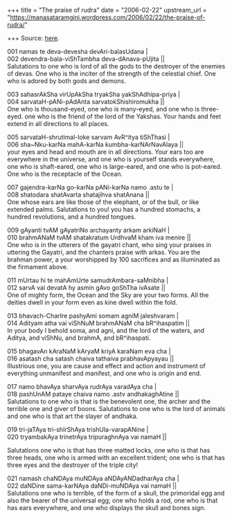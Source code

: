 +++
title = "The praise of rudra"
date = "2006-02-22"
upstream_url = "https://manasataramgini.wordpress.com/2006/02/22/the-praise-of-rudra/"

+++
Source: [here](https://manasataramgini.wordpress.com/2006/02/22/the-praise-of-rudra/).

001 namas te deva-devesha devAri-balasUdana \|  
002 devendra-bala-viShTambha deva-dAnava-pUjita \|\|  
Salutations to one who is lord of all the gods to the destroyer of the
enemies of devas. One who is the inciter of the strength of the
celestial chief. One who is adored by both gods and demons.

003 sahasrAkSha virUpAkSha tryakSha yakShAdhipa-priya \|  
004 sarvataH-pANi-pAdAnta sarvatokShishiromukha \|\|  
One who is thousand-eyed, one who is many-eyed, and one who is
three-eyed. one who is the friend of the lord of the Yakshas. Your hands
and feet extend in all directions to all places.

005 sarvataH-shrutimal-loke sarvam AvR^itya tiShThasi \|  
006 sha\~Nku-karNa mahA-karNa kumbha-karNArNavAlaya \|\|  
your eyes and head and mouth are in all directions. Your ears too are
everywhere in the universe, and one who is yourself stands everywhere,
one who is shaft-eared, one who is large-eared, and one who is
pot-eared. One who is the receptacle of the Ocean.

007 gajendra-karNa go-karNa pANi-karNa namo .astu te \|  
008 shatodara shatAvarta shatajihva shatAnana \|\|  
One whose ears are like those of the elephant, or of the bull, or like
extended palms. Salutations to you! you has a hundred stomachs, a
hundred revolutions, and a hundred tongues.

009 gAyanti tvAM gAyatriNo archayanty arkam arkiNaH \|  
010 brahmANaM tvAM shatakratum UrdhvaM kham iva menire \|\|  
One who is in the utterers of the gayatri chant, who sing your praises
in uttering the Gayatri, and the chanters praise with arkas. You are the
brahman power, a your worshipped by 100 sacrifices and as illuminated as
the firmament above.

011 mUrtau hi te mahAmUrte samudrAmbara-saMnibha \|  
012 sarvA vai devatA hy asmin gAvo goShTha ivAsate \|\|  
One of mighty form, the Ocean and the Sky are your two forms. All the
deities dwell in your form even as kine dwell within the fold.

013 bhavach-CharIre pashyAmi somam agniM jaleshvaram \|  
014 Adityam atha vai viShNuM brahmANaM cha bR^ihaspatim \|\|  
In your body I behold soma, and agni, and the lord of the waters, and
Aditya, and viShNu, and brahmA, and bR^ihaspati.

015 bhagavAn kAraNaM kAryaM kriyA karaNam eva cha \|  
016 asatash cha satash chaiva tathaiva prabhavApyayau \|\|  
Illustrious one, you are cause and effect and action and instrument of
everything unmanifest and manifest, and one who is origin and end.

017 namo bhavAya sharvAya rudrAya varadAya cha \|  
018 pashUnAM pataye chaiva namo .astv andhakaghAtine \|\|  
Salutations to one who is that is the benevolent one, the archer and the
terrible one and giver of boons. Salutations to one who is the lord of
animals and one who is that art the slayer of andhaka.

019 tri-jaTAya tri-shIrShAya trishUla-varapANine \|  
020 tryambakAya trinetrAya tripuraghnAya vai namaH \|\|

Salutations one who is that has three matted locks, one who is that has
three heads, one who is armed with an excellent trident; one who is that
has three eyes and the destroyer of the triple city!

021 namash chaNDAya muNDAya aNDAyANDadharAya cha \|  
022 daNDine sama-karNAya daNDi-muNDAya vai namaH \|\|  
Salutations one who is terrible, of the form of a skull, the primoridal
egg and also the bearer of the universal egg; one who holds a rod, one
who is that has ears everywhere, and one who displays the skull and
bones sign.

